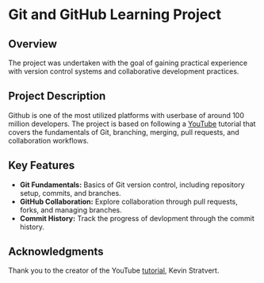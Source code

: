 # Git and GitHub Learning Project

## Overview
The project was undertaken with the goal of gaining practical experience with version control systems and collaborative development practices.

## Project Description
Github is one of the most utilized platforms with userbase of around 100 million developers. The project is based on following a [YouTube](https://www.youtube.com/watch?v=tRZGeaHPoaw) tutorial that covers the fundamentals of Git, branching, merging, pull requests, and collaboration workflows.

## Key Features
- **Git Fundamentals:** Basics of Git version control, including repository setup, commits, and branches.
- **GitHub Collaboration:** Explore collaboration through pull requests, forks, and managing branches.
- **Commit History:** Track the progress of devlopment through the commit history.

## Acknowledgments
Thank you to the creator of the YouTube [tutorial](https://www.youtube.com/watch?v=tRZGeaHPoaw), Kevin Stratvert. 